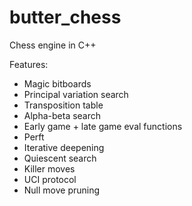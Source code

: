 # butter_chess

Chess engine in C++

Features:
- Magic bitboards
- Principal variation search
- Transposition table
- Alpha-beta search
- Early game + late game eval functions
- Perft
- Iterative deepening
- Quiescent search
- Killer moves
- UCI protocol
- Null move pruning
